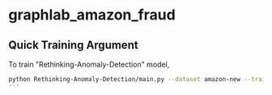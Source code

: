 # graphlab_amazon_fraud

## Quick Training Argument
To train "Rethinking-Anomaly-Detection" model, 
```bash
python Rethinking-Anomaly-Detection/main.py --dataset amazon-new --train_ratio 0.4 --hid_dim 64 --order 2 --homo 1 --epoch 200 --run 1
'''
